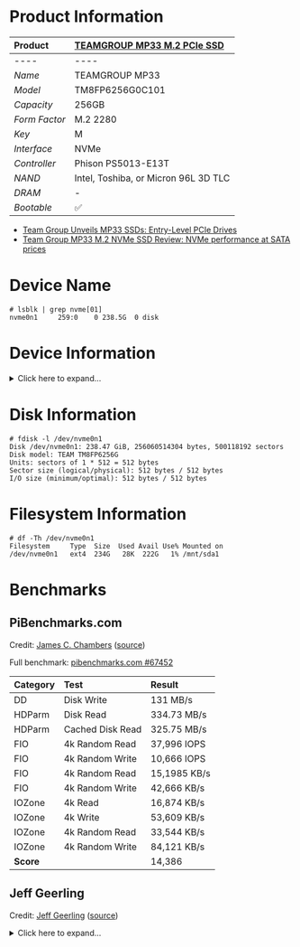 # Product Information

| Product | [TEAMGROUP MP33 M.2 PCIe SSD](https://www.teamgroupinc.com/en/product/mp33) |
|:-|:-|
|----|----|
| *Name* | TEAMGROUP MP33 |
| *Model* | TM8FP6256G0C101 |
| *Capacity* | 256GB |
| *Form Factor* | M.2 2280 |
| *Key* | M |
| *Interface* | NVMe |
| *Controller* | Phison PS5013-E13T |
| *NAND* | Intel, Toshiba, or Micron 96L 3D TLC |
| *DRAM* | - |
| *Bootable* | :white_check_mark: |

* [Team Group Unveils MP33 SSDs: Entry-Level PCIe Drives](https://www.anandtech.com/show/14927/team-group-unveils-mp33-ssds-entrylevel-pcie-drives)
* [Team Group MP33 M.2 NVMe SSD Review: NVMe performance at SATA prices](https://www.tomshardware.com/reviews/team-group-mp33-m2-nvme-ssd)

# Device Name

```
# lsblk | grep nvme[01]
nvme0n1     259:0    0 238.5G  0 disk 
```

# Device Information

<details>
  <summary>Click here to expand...</summary>
  
  ```
  # lspci -vvv -s 01:00.0
  01:00.0 Non-Volatile memory controller: Phison Electronics Corporation PS5013 E13 NVMe Controller (rev 01) (prog-if 02 [NVM Express])
    Subsystem: Phison Electronics Corporation PS5013 E13 NVMe Controller
    Control: I/O- Mem+ BusMaster+ SpecCycle- MemWINV- VGASnoop- ParErr- Stepping- SERR- FastB2B- DisINTx+
    Status: Cap+ 66MHz- UDF- FastB2B- ParErr- DEVSEL=fast >TAbort- <TAbort- <MAbort- >SERR- <PERR- INTx-
    Latency: 0
    Interrupt: pin A routed to IRQ 63
    Region 0: Memory at 600000000 (64-bit, non-prefetchable) [size=16K]
    Capabilities: [80] Express (v2) Endpoint, MSI 00
      DevCap:	MaxPayload 256 bytes, PhantFunc 0, Latency L0s unlimited, L1 unlimited
        ExtTag+ AttnBtn- AttnInd- PwrInd- RBE+ FLReset+ SlotPowerLimit 0.000W
      DevCtl:	CorrErr- NonFatalErr- FatalErr- UnsupReq-
        RlxdOrd+ ExtTag+ PhantFunc- AuxPwr- NoSnoop+ FLReset-
        MaxPayload 128 bytes, MaxReadReq 512 bytes
      DevSta:	CorrErr- NonFatalErr- FatalErr- UnsupReq- AuxPwr- TransPend-
      LnkCap:	Port #1, Speed 8GT/s, Width x4, ASPM L1, Exit Latency L1 unlimited
        ClockPM- Surprise- LLActRep- BwNot- ASPMOptComp+
      LnkCtl:	ASPM Disabled; RCB 64 bytes, Disabled- CommClk+
        ExtSynch- ClockPM- AutWidDis- BWInt- AutBWInt-
      LnkSta:	Speed 5GT/s (downgraded), Width x1 (downgraded)
        TrErr- Train- SlotClk+ DLActive- BWMgmt- ABWMgmt-
      DevCap2: Completion Timeout: Range ABCD, TimeoutDis+ NROPrPrP- LTR+
        10BitTagComp- 10BitTagReq- OBFF Not Supported, ExtFmt+ EETLPPrefix-
        EmergencyPowerReduction Not Supported, EmergencyPowerReductionInit-
        FRS- TPHComp- ExtTPHComp-
        AtomicOpsCap: 32bit- 64bit- 128bitCAS-
      DevCtl2: Completion Timeout: 50us to 50ms, TimeoutDis- LTR+ OBFF Disabled,
        AtomicOpsCtl: ReqEn-
      LnkCap2: Supported Link Speeds: 2.5-8GT/s, Crosslink- Retimer- 2Retimers- DRS-
      LnkCtl2: Target Link Speed: 8GT/s, EnterCompliance- SpeedDis-
        Transmit Margin: Normal Operating Range, EnterModifiedCompliance- ComplianceSOS-
        Compliance De-emphasis: -6dB
      LnkSta2: Current De-emphasis Level: -3.5dB, EqualizationComplete- EqualizationPhase1-
        EqualizationPhase2- EqualizationPhase3- LinkEqualizationRequest-
        Retimer- 2Retimers- CrosslinkRes: unsupported
    Capabilities: [d0] MSI-X: Enable+ Count=9 Masked-
      Vector table: BAR=0 offset=00002000
      PBA: BAR=0 offset=00003000
    Capabilities: [e0] MSI: Enable- Count=1/8 Maskable+ 64bit+
      Address: 0000000000000000  Data: 0000
      Masking: 00000000  Pending: 00000000
    Capabilities: [f8] Power Management version 3
      Flags: PMEClk- DSI- D1- D2- AuxCurrent=0mA PME(D0-,D1-,D2-,D3hot-,D3cold-)
      Status: D0 NoSoftRst+ PME-Enable- DSel=0 DScale=0 PME-
    Capabilities: [100 v1] Latency Tolerance Reporting
      Max snoop latency: 0ns
      Max no snoop latency: 0ns
    Capabilities: [110 v1] L1 PM Substates
      L1SubCap: PCI-PM_L1.2+ PCI-PM_L1.1+ ASPM_L1.2+ ASPM_L1.1+ L1_PM_Substates+
          PortCommonModeRestoreTime=10us PortTPowerOnTime=220us
      L1SubCtl1: PCI-PM_L1.2- PCI-PM_L1.1- ASPM_L1.2- ASPM_L1.1-
          T_CommonMode=0us LTR1.2_Threshold=229376ns
      L1SubCtl2: T_PwrOn=220us
    Capabilities: [200 v2] Advanced Error Reporting
      UESta:	DLP- SDES- TLP- FCP- CmpltTO- CmpltAbrt- UnxCmplt- RxOF- MalfTLP- ECRC- UnsupReq- ACSViol-
      UEMsk:	DLP- SDES- TLP- FCP- CmpltTO- CmpltAbrt- UnxCmplt- RxOF- MalfTLP- ECRC- UnsupReq- ACSViol-
      UESvrt:	DLP+ SDES- TLP- FCP+ CmpltTO- CmpltAbrt- UnxCmplt- RxOF- MalfTLP+ ECRC- UnsupReq- ACSViol-
      CESta:	RxErr- BadTLP- BadDLLP- Rollover- Timeout- AdvNonFatalErr-
      CEMsk:	RxErr- BadTLP- BadDLLP- Rollover- Timeout- AdvNonFatalErr+
      AERCap:	First Error Pointer: 00, ECRCGenCap- ECRCGenEn- ECRCChkCap+ ECRCChkEn-
        MultHdrRecCap- MultHdrRecEn- TLPPfxPres- HdrLogCap-
      HeaderLog: 00000000 00000000 00000000 00000000
    Capabilities: [300 v1] Secondary PCI Express
      LnkCtl3: LnkEquIntrruptEn- PerformEqu-
      LaneErrStat: 0
    Kernel driver in use: nvme
  ```
</details>

# Disk Information

```
# fdisk -l /dev/nvme0n1
Disk /dev/nvme0n1: 238.47 GiB, 256060514304 bytes, 500118192 sectors
Disk model: TEAM TM8FP6256G                         
Units: sectors of 1 * 512 = 512 bytes
Sector size (logical/physical): 512 bytes / 512 bytes
I/O size (minimum/optimal): 512 bytes / 512 bytes
```

# Filesystem Information

```
# df -Th /dev/nvme0n1
Filesystem     Type  Size  Used Avail Use% Mounted on
/dev/nvme0n1   ext4  234G   28K  222G   1% /mnt/sda1
```

# Benchmarks

## PiBenchmarks.com

Credit: [James C. Chambers](https://jamesachambers.com/) ([source](https://raw.githubusercontent.com/TheRemote/PiBenchmarks/master/Storage.sh))

Full benchmark: [pibenchmarks.com #67452](https://pibenchmarks.com/benchmark/67452/)

| Category | Test | Result |
|:-|:-|:-|
| DD | Disk Write | 131 MB/s |
| HDParm | Disk Read | 334.73 MB/s |
| HDParm | Cached Disk Read | 325.75 MB/s |
| FIO | 4k Random Read | 37,996 IOPS |
| FIO | 4k Random Write | 10,666 IOPS |
| FIO | 4k Random Read | 15,1985 KB/s |
| FIO | 4k Random Write | 42,666 KB/s |
| IOZone | 4k Read | 16,874 KB/s |
| IOZone | 4k Write | 53,609 KB/s |
| IOZone | 4k Random Read | 33,544 KB/s |
| IOZone | 4k Random Write | 84,121 KB/s |
| **Score** | | 14,386 |

## Jeff Geerling

Credit: [Jeff Geerling](https://www.jeffgeerling.com/) ([source](https://raw.githubusercontent.com/geerlingguy/pi-cluster/master/benchmarks/disk-benchmark.sh))

<details>
  <summary>Click here to expand...</summary>

  ```
  # DEVICE_UNDER_TEST=/dev/nvme0n1 ./disk-benchmark.sh

  Raspberry Pi disk benchmarks
  Running fio sequential read test...
  fio-rand-read-sequential: (g=0): rw=read, bs=(R) 1024KiB-1024KiB, (W) 1024KiB-1024KiB, (T) 1024KiB-1024KiB, ioengine=libaio, iodepth=64
  ...
  fio-3.25
  Starting 4 processes
  Jobs: 4 (f=4): [R(4)][27.3%][r=394MiB/s][r=393 IOPS][eta 00m:08s]
  Jobs: 4 (f=4): [R(4)][36.4%][r=388MiB/s][r=387 IOPS][eta 00m:07s]
  Jobs: 4 (f=4): [R(4)][45.5%][r=394MiB/s][r=393 IOPS][eta 00m:06s]
  Jobs: 4 (f=4): [R(4)][54.5%][r=393MiB/s][r=393 IOPS][eta 00m:05s]
  Jobs: 4 (f=4): [R(4)][63.6%][r=386MiB/s][r=386 IOPS][eta 00m:04s]
  Jobs: 4 (f=4): [R(4)][72.7%][r=397MiB/s][r=397 IOPS][eta 00m:03s]
  Jobs: 4 (f=4): [R(4)][81.8%][r=389MiB/s][r=389 IOPS][eta 00m:02s]
  Jobs: 4 (f=4): [R(4)][90.9%][r=388MiB/s][r=388 IOPS][eta 00m:01s]
  Jobs: 4 (f=4): [R(4)][100.0%][r=393MiB/s][r=392 IOPS][eta 00m:00s]
  fio-rand-read-sequential: (groupid=0, jobs=4): err= 0: pid=1175: Mon Feb 20 16:57:05 2023
    read: IOPS=390, BW=390MiB/s (409MB/s)(4166MiB/10678msec)
      slat (usec): min=122, max=4294, avg=382.78, stdev=589.62
      clat (msec): min=129, max=1628, avg=643.86, stdev=176.77
      lat (msec): min=132, max=1628, avg=644.25, stdev=176.46
      clat percentiles (msec):
      |  1.00th=[  150],  5.00th=[  401], 10.00th=[  489], 20.00th=[  502],
      | 30.00th=[  651], 40.00th=[  651], 50.00th=[  651], 60.00th=[  651],
      | 70.00th=[  651], 80.00th=[  667], 90.00th=[  844], 95.00th=[  978],
      | 99.00th=[ 1318], 99.50th=[ 1485], 99.90th=[ 1603], 99.95th=[ 1620],
      | 99.99th=[ 1636]
    bw (  KiB/s): min=323584, max=472822, per=100.00%, avg=400511.70, stdev=14532.74, samples=80
    iops        : min=  316, max=  461, avg=390.00, stdev=14.20, samples=80
    lat (msec)   : 250=3.17%, 500=11.38%, 750=73.69%, 1000=9.75%, 2000=2.02%
    cpu          : usr=0.10%, sys=4.30%, ctx=4213, majf=0, minf=65641
    IO depths    : 1=0.1%, 2=0.2%, 4=0.4%, 8=0.8%, 16=1.5%, 32=3.1%, >=64=94.0%
      submit    : 0=0.0%, 4=100.0%, 8=0.0%, 16=0.0%, 32=0.0%, 64=0.0%, >=64=0.0%
      complete  : 0=0.0%, 4=99.9%, 8=0.0%, 16=0.0%, 32=0.0%, 64=0.1%, >=64=0.0%
      issued rwts: total=4166,0,0,0 short=0,0,0,0 dropped=0,0,0,0
      latency   : target=0, window=0, percentile=100.00%, depth=64

  Run status group 0 (all jobs):
    READ: bw=390MiB/s (409MB/s), 390MiB/s-390MiB/s (409MB/s-409MB/s), io=4166MiB (4368MB), run=10678-10678msec

  Disk stats (read/write):
    nvme0n1: ios=16655/148, merge=0/8, ticks=10397372/68785, in_queue=10466805, util=99.39%

  Running iozone 1024K random read and write tests...
    Iozone: Performance Test of File I/O
            Version $Revision: 3.492 $
      Compiled for 64 bit mode.
      Build: linux-arm 

    Contributors:William Norcott, Don Capps, Isom Crawford, Kirby Collins
                Al Slater, Scott Rhine, Mike Wisner, Ken Goss
                Steve Landherr, Brad Smith, Mark Kelly, Dr. Alain CYR,
                Randy Dunlap, Mark Montague, Dan Million, Gavin Brebner,
                Jean-Marc Zucconi, Jeff Blomberg, Benny Halevy, Dave Boone,
                Erik Habbinga, Kris Strecker, Walter Wong, Joshua Root,
                Fabrice Bacchella, Zhenghua Xue, Qin Li, Darren Sawyer,
                Vangel Bojaxhi, Ben England, Vikentsi Lapa,
                Alexey Skidanov, Sudhir Kumar.

    Run began: Mon Feb 20 16:57:05 2023

    Include fsync in write timing
    O_DIRECT feature enabled
    Auto Mode
    File size set to 102400 kB
    Record Size 1024 kB
    Command line used: ./iozone -e -I -a -s 100M -r 1024k -i 0 -i 2 -f /mnt/sda1/iozone
    Output is in kBytes/sec
    Time Resolution = 0.000001 seconds.
    Processor cache size set to 1024 kBytes.
    Processor cache line size set to 32 bytes.
    File stride size set to 17 * record size.
                                                                random    random     bkwd    record    stride                                    
                kB  reclen    write  rewrite    read    reread    read     write     read   rewrite      read   fwrite frewrite    fread  freread
            102400    1024   361344   348280                     330233   363746                                                                

  iozone test complete.

  Running iozone 4K random read and write tests...
    Iozone: Performance Test of File I/O
            Version $Revision: 3.492 $
      Compiled for 64 bit mode.
      Build: linux-arm 

    Contributors:William Norcott, Don Capps, Isom Crawford, Kirby Collins
                Al Slater, Scott Rhine, Mike Wisner, Ken Goss
                Steve Landherr, Brad Smith, Mark Kelly, Dr. Alain CYR,
                Randy Dunlap, Mark Montague, Dan Million, Gavin Brebner,
                Jean-Marc Zucconi, Jeff Blomberg, Benny Halevy, Dave Boone,
                Erik Habbinga, Kris Strecker, Walter Wong, Joshua Root,
                Fabrice Bacchella, Zhenghua Xue, Qin Li, Darren Sawyer,
                Vangel Bojaxhi, Ben England, Vikentsi Lapa,
                Alexey Skidanov, Sudhir Kumar.

    Run began: Mon Feb 20 16:57:06 2023

    Include fsync in write timing
    O_DIRECT feature enabled
    Auto Mode
    File size set to 102400 kB
    Record Size 4 kB
    Command line used: ./iozone -e -I -a -s 100M -r 4k -i 0 -i 2 -f /mnt/sda1/iozone
    Output is in kBytes/sec
    Time Resolution = 0.000001 seconds.
    Processor cache size set to 1024 kBytes.
    Processor cache line size set to 32 bytes.
    File stride size set to 17 * record size.
                                                                random    random     bkwd    record    stride                                    
                kB  reclen    write  rewrite    read    reread    read     write     read   rewrite      read   fwrite frewrite    fread  freread
            102400       4    52069    82526                      37572    79182                                                                

  iozone test complete.

  Disk benchmark complete!
  ```
</details>